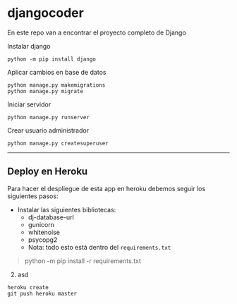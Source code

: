 # djangocoder
En este repo van a encontrar el proyecto completo de Django


Instalar django

```shell
python -m pip install django
```

Aplicar cambios en base de datos

```shell
python manage.py makemigrations
python manage.py migrate
```

Iniciar servidor

```shell
python manage.py runserver
```

Crear usuario administrador

```shell
python manage.py createsuperuser
```
---
## Deploy en Heroku

Para hacer el despliegue de esta app en heroku debemos seguir los siguientes pasos:

* Instalar las siguientes bibliotecas:
    - dj-database-url
    - gunicorn
    - whitenoise
    - psycopg2
    - Nota: todo esto está dentro del `requirements.txt`
> python -m pip install -r requirements.txt

2. asd 

```shell
heroku create
git push heroku master
```